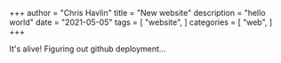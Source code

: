 +++
author = "Chris Havlin"
title = "New website"
description = "hello world"
date = "2021-05-05"
tags = [
    "website",
]
categories = [
    "web",
]
+++

It's alive! Figuring out github deployment...
